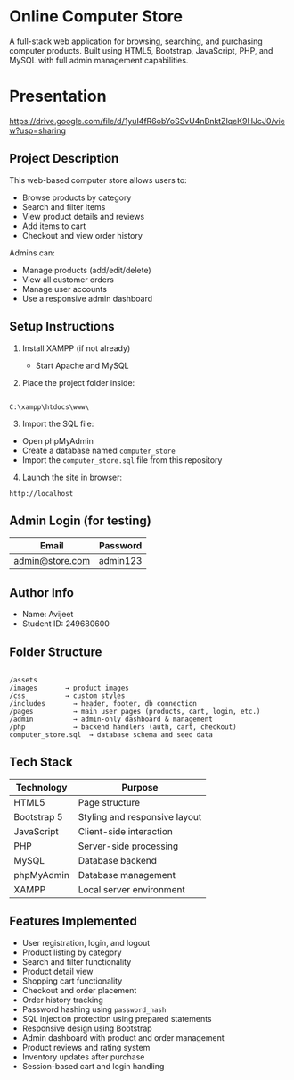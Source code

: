 # Online Computer Store

A full-stack web application for browsing, searching, and purchasing computer products. Built using HTML5, Bootstrap, JavaScript, PHP, and MySQL with full admin management capabilities.

# Presentation
https://drive.google.com/file/d/1yuI4fR6obYoSSvU4nBnktZlqeK9HJcJ0/view?usp=sharing

## Project Description

This web-based computer store allows users to:

- Browse products by category
- Search and filter items
- View product details and reviews
- Add items to cart
- Checkout and view order history

Admins can:

- Manage products (add/edit/delete)
- View all customer orders
- Manage user accounts
- Use a responsive admin dashboard

## Setup Instructions

1. Install XAMPP (if not already)
   - Start Apache and MySQL

2. Place the project folder inside:
```

C:\xampp\htdocs\www\

```

3. Import the SQL file:
- Open phpMyAdmin
- Create a database named `computer_store`
- Import the `computer_store.sql` file from this repository

4. Launch the site in browser:
```
http://localhost
```

## Admin Login (for testing)

| Email            | Password  |
|------------------|-----------|
| admin@store.com  | admin123  |

## Author Info

- Name: Avijeet
- Student ID: 249680600

## Folder Structure

```

/assets
/images       → product images
/css          → custom styles
/includes       → header, footer, db connection
/pages          → main user pages (products, cart, login, etc.)
/admin          → admin-only dashboard & management
/php            → backend handlers (auth, cart, checkout)
computer_store.sql  → database schema and seed data

```

## Tech Stack

| Technology   | Purpose                    |
|--------------|----------------------------|
| HTML5        | Page structure             |
| Bootstrap 5  | Styling and responsive layout |
| JavaScript   | Client-side interaction    |
| PHP          | Server-side processing     |
| MySQL        | Database backend           |
| phpMyAdmin   | Database management        |
| XAMPP        | Local server environment   |


## Features Implemented

- User registration, login, and logout
- Product listing by category
- Search and filter functionality
- Product detail view
- Shopping cart functionality
- Checkout and order placement
- Order history tracking
- Password hashing using `password_hash`
- SQL injection protection using prepared statements
- Responsive design using Bootstrap
- Admin dashboard with product and order management
- Product reviews and rating system
- Inventory updates after purchase
- Session-based cart and login handling
